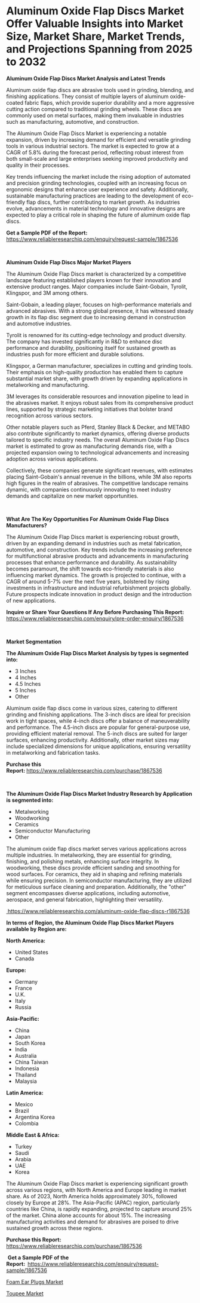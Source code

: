 <p><h1>Aluminum Oxide Flap Discs Market Offer Valuable Insights into Market Size, Market Share, Market Trends, and Projections Spanning from 2025 to 2032</h1></p><p><strong>Aluminum Oxide Flap Discs Market Analysis and Latest Trends</strong></p>
<p><p>Aluminum oxide flap discs are abrasive tools used in grinding, blending, and finishing applications. They consist of multiple layers of aluminum oxide-coated fabric flaps, which provide superior durability and a more aggressive cutting action compared to traditional grinding wheels. These discs are commonly used on metal surfaces, making them invaluable in industries such as manufacturing, automotive, and construction.</p><p>The Aluminum Oxide Flap Discs Market is experiencing a notable expansion, driven by increasing demand for efficient and versatile grinding tools in various industrial sectors. The market is expected to grow at a CAGR of 5.8% during the forecast period, reflecting robust interest from both small-scale and large enterprises seeking improved productivity and quality in their processes.</p><p>Key trends influencing the market include the rising adoption of automated and precision grinding technologies, coupled with an increasing focus on ergonomic designs that enhance user experience and safety. Additionally, sustainable manufacturing practices are leading to the development of eco-friendly flap discs, further contributing to market growth. As industries evolve, advancements in material technology and innovative designs are expected to play a critical role in shaping the future of aluminum oxide flap discs.</p></p>
<p><strong>Get a Sample PDF of the Report:&nbsp;</strong> <a href="https://www.reliableresearchiq.com/enquiry/request-sample/1867536?utm_campaign=1123&utm_medium=2&utm_source=Github&utm_content=ia&utm_term=07022025&utm_id=aluminum-oxide-flap-discs">https://www.reliableresearchiq.com/enquiry/request-sample/1867536</a></p>
<p>&nbsp;</p>
<p><strong>Aluminum Oxide Flap Discs Major Market Players</strong></p>
<p><p>The Aluminum Oxide Flap Discs market is characterized by a competitive landscape featuring established players known for their innovation and extensive product ranges. Major companies include Saint-Gobain, Tyrolit, Klingspor, and 3M among others.</p><p>Saint-Gobain, a leading player, focuses on high-performance materials and advanced abrasives. With a strong global presence, it has witnessed steady growth in its flap disc segment due to increasing demand in construction and automotive industries.</p><p>Tyrolit is renowned for its cutting-edge technology and product diversity. The company has invested significantly in R&D to enhance disc performance and durability, positioning itself for sustained growth as industries push for more efficient and durable solutions.</p><p>Klingspor, a German manufacturer, specializes in cutting and grinding tools. Their emphasis on high-quality production has enabled them to capture substantial market share, with growth driven by expanding applications in metalworking and manufacturing.</p><p>3M leverages its considerable resources and innovation pipeline to lead in the abrasives market. It enjoys robust sales from its comprehensive product lines, supported by strategic marketing initiatives that bolster brand recognition across various sectors.</p><p>Other notable players such as Pferd, Stanley Black & Decker, and METABO also contribute significantly to market dynamics, offering diverse products tailored to specific industry needs. The overall Aluminum Oxide Flap Discs market is estimated to grow as manufacturing demands rise, with a projected expansion owing to technological advancements and increasing adoption across various applications.</p><p>Collectively, these companies generate significant revenues, with estimates placing Saint-Gobain's annual revenue in the billions, while 3M also reports high figures in the realm of abrasives. The competitive landscape remains dynamic, with companies continuously innovating to meet industry demands and capitalize on new market opportunities.</p></p>
<p>&nbsp;</p>
<p><strong>What Are The Key Opportunities For Aluminum Oxide Flap Discs Manufacturers?</strong></p>
<p><p>The Aluminum Oxide Flap Discs market is experiencing robust growth, driven by an expanding demand in industries such as metal fabrication, automotive, and construction. Key trends include the increasing preference for multifunctional abrasive products and advancements in manufacturing processes that enhance performance and durability. As sustainability becomes paramount, the shift towards eco-friendly materials is also influencing market dynamics. The growth is projected to continue, with a CAGR of around 5-7% over the next five years, bolstered by rising investments in infrastructure and industrial refurbishment projects globally. Future prospects indicate innovation in product design and the introduction of new applications.</p></p>
<p><strong>Inquire or Share Your Questions If Any Before Purchasing This Report:</strong> <a href="https://www.reliableresearchiq.com/enquiry/pre-order-enquiry/1867536?utm_campaign=1123&utm_medium=2&utm_source=Github&utm_content=ia&utm_term=07022025&utm_id=aluminum-oxide-flap-discs">https://www.reliableresearchiq.com/enquiry/pre-order-enquiry/1867536</a></p>
<p>&nbsp;</p>
<p><strong>Market Segmentation</strong></p>
<p><strong>The Aluminum Oxide Flap Discs Market Analysis by types is segmented into:</strong></p>
<p><ul><li>3 Inches</li><li>4 Inches</li><li>4.5 Inches</li><li>5 Inches</li><li>Other</li></ul></p>
<p><p>Aluminum oxide flap discs come in various sizes, catering to different grinding and finishing applications. The 3-inch discs are ideal for precision work in tight spaces, while 4-inch discs offer a balance of maneuverability and performance. The 4.5-inch discs are popular for general-purpose use, providing efficient material removal. The 5-inch discs are suited for larger surfaces, enhancing productivity. Additionally, other market sizes may include specialized dimensions for unique applications, ensuring versatility in metalworking and fabrication tasks.</p></p>
<p><strong>Purchase this Report:&nbsp;</strong><a href="https://www.reliableresearchiq.com/purchase/1867536?utm_campaign=1123&utm_medium=2&utm_source=Github&utm_content=ia&utm_term=07022025&utm_id=aluminum-oxide-flap-discs">https://www.reliableresearchiq.com/purchase/1867536</a></p>
<p>&nbsp;</p>
<p><strong>The Aluminum Oxide Flap Discs Market Industry Research by Application is segmented into:</strong></p>
<p><ul><li>Metalworking</li><li>Woodworking</li><li>Ceramics</li><li>Semiconductor Manufacturing</li><li>Other</li></ul></p>
<p><p>The aluminum oxide flap discs market serves various applications across multiple industries. In metalworking, they are essential for grinding, finishing, and polishing metals, enhancing surface integrity. In woodworking, these discs provide efficient sanding and smoothing for wood surfaces. For ceramics, they aid in shaping and refining materials while ensuring precision. In semiconductor manufacturing, they are utilized for meticulous surface cleaning and preparation. Additionally, the "other" segment encompasses diverse applications, including automotive, aerospace, and general fabrication, highlighting their versatility.</p></p>
<p><a href="https://www.reliableresearchiq.com/aluminum-oxide-flap-discs-r1867536?utm_campaign=1123&utm_medium=2&utm_source=Github&utm_content=ia&utm_term=07022025&utm_id=aluminum-oxide-flap-discs">&nbsp;https://www.reliableresearchiq.com/aluminum-oxide-flap-discs-r1867536</a></p>
<p><strong>In terms of Region, the Aluminum Oxide Flap Discs Market Players available by Region are:</strong></p>
<p>
    <p> <strong> North America: </strong>
        <ul>
            <li>United States</li>
            <li>Canada</li>
        </ul>
        </p> 
    <p> <strong> Europe: </strong>
        <ul>
            <li>Germany</li>
            <li>France</li>
            <li>U.K.</li>
            <li>Italy</li>
            <li>Russia</li>
        </ul>
        </p> 
    <p> <strong> Asia-Pacific: </strong>
        <ul>
            <li>China</li>
            <li>Japan</li>
            <li>South Korea</li>
            <li>India</li>
            <li>Australia</li>
            <li>China Taiwan</li>
            <li>Indonesia</li>
            <li>Thailand</li>
            <li>Malaysia</li>
        </ul>
        </p> 
    <p> <strong> Latin America: </strong>
        <ul>
            <li>Mexico</li>
            <li>Brazil</li>
            <li>Argentina Korea</li>
            <li>Colombia</li>
        </ul>
        </p> 
    <p> <strong> Middle East & Africa: </strong>
        <ul>
            <li>Turkey</li>
            <li>Saudi</li>
            <li>Arabia</li>
            <li>UAE</li>
            <li>Korea</li>
        </ul>
    </p>
    </p>
<p><p>The Aluminum Oxide Flap Discs market is experiencing significant growth across various regions, with North America and Europe leading in market share. As of 2023, North America holds approximately 30%, followed closely by Europe at 28%. The Asia-Pacific (APAC) region, particularly countries like China, is rapidly expanding, projected to capture around 25% of the market. China alone accounts for about 15%. The increasing manufacturing activities and demand for abrasives are poised to drive sustained growth across these regions.</p></p>
<p><strong>Purchase this Report: </strong><a href="https://www.reliableresearchiq.com/purchase/1867536?utm_campaign=1123&utm_medium=2&utm_source=Github&utm_content=ia&utm_term=07022025&utm_id=aluminum-oxide-flap-discs">https://www.reliableresearchiq.com/purchase/1867536</a></p>
<p>&nbsp;<strong>Get a Sample PDF of the Report:&nbsp;&nbsp;</strong><a href="https://www.reliableresearchiq.com/enquiry/request-sample/1867536?utm_campaign=1123&utm_medium=2&utm_source=Github&utm_content=ia&utm_term=07022025&utm_id=aluminum-oxide-flap-discs">https://www.reliableresearchiq.com/enquiry/request-sample/1867536</a></p>
<p><strong></strong></p>
<p><p><a href="https://github.com/milolohusami/Market-Research-Report-List-1/blob/main/foam-ear-plugs-market.md?utm_campaign=1123&utm_medium=2&utm_source=Github&utm_content=ia&utm_term=07022025&utm_id=aluminum-oxide-flap-discs">Foam Ear Plugs Market</a></p><p><a href="https://github.com/cernelleogue48/Market-Research-Report-List-1/blob/main/toupee-market.md?utm_campaign=1123&utm_medium=2&utm_source=Github&utm_content=ia&utm_term=07022025&utm_id=aluminum-oxide-flap-discs">Toupee Market</a></p></p>